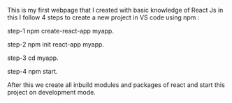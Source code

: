 This is my first webpage that I created with basic knowledge of React Js in this I follow 4 steps to create a new project in VS code using npm :

step-1    npm create-react-app myapp.

step-2    npm init react-app myapp.

step-3    cd myapp.

step-4    npm start.

After this we create all inbuild modules and packages of react and start this project on development mode.
